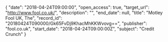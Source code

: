 {
  "date": "2018-04-24T09:00:00", 
  "open_access": true, 
  "target_url": "http://www.fool.co.uk/", 
  "description": "", 
  "end_date": null, 
  "title": "Motley Fool UK, The", 
  "record_id": "20180424T090000/Gk65FvDj9KhacMhKKWvovg==", 
  "publisher": "fool.co.uk", 
  "start_date": "2018-04-24T09:00:00Z", 
  "subject": "Credit Crunch"
}

